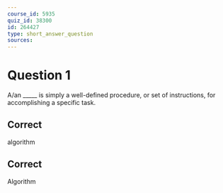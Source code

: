 ```yaml
---
course_id: 5935
quiz_id: 38300
id: 264427
type: short_answer_question
sources:
---
```


# Question 1

A/an \_\_\_\_\_ is simply a well-defined procedure, or set of instructions, for
accomplishing a specific task.

## Correct

algorithm

## Correct

Algorithm

